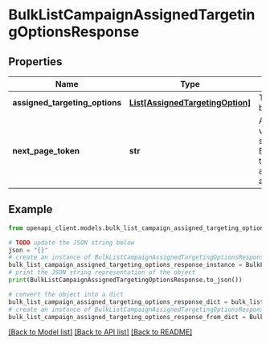 # BulkListCampaignAssignedTargetingOptionsResponse


## Properties

Name | Type | Description | Notes
------------ | ------------- | ------------- | -------------
**assigned_targeting_options** | [**List[AssignedTargetingOption]**](AssignedTargetingOption.md) | The list of assigned targeting options. This list will be absent if empty. | [optional] 
**next_page_token** | **str** | A token identifying the next page of results. This value should be specified as the pageToken in a subsequent BulkListCampaignAssignedTargetingOptionsRequest to fetch the next page of results. This token will be absent if there are no more assigned_targeting_options to return. | [optional] 

## Example

```python
from openapi_client.models.bulk_list_campaign_assigned_targeting_options_response import BulkListCampaignAssignedTargetingOptionsResponse

# TODO update the JSON string below
json = "{}"
# create an instance of BulkListCampaignAssignedTargetingOptionsResponse from a JSON string
bulk_list_campaign_assigned_targeting_options_response_instance = BulkListCampaignAssignedTargetingOptionsResponse.from_json(json)
# print the JSON string representation of the object
print(BulkListCampaignAssignedTargetingOptionsResponse.to_json())

# convert the object into a dict
bulk_list_campaign_assigned_targeting_options_response_dict = bulk_list_campaign_assigned_targeting_options_response_instance.to_dict()
# create an instance of BulkListCampaignAssignedTargetingOptionsResponse from a dict
bulk_list_campaign_assigned_targeting_options_response_from_dict = BulkListCampaignAssignedTargetingOptionsResponse.from_dict(bulk_list_campaign_assigned_targeting_options_response_dict)
```
[[Back to Model list]](../README.md#documentation-for-models) [[Back to API list]](../README.md#documentation-for-api-endpoints) [[Back to README]](../README.md)


